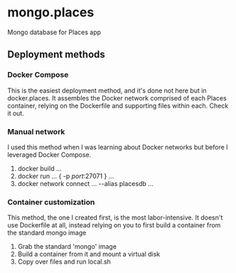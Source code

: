 # mongo.places
Mongo database for Places app

## Deployment methods

### Docker Compose

This is the easiest deployment method, and it's done not here but in docker.places.
It assembles the Docker network comprised of each Places container, relying on the 
Dockerfile and supporting files within each. Check it out.

### Manual network

I used this method when I was learning about Docker networks but before I leveraged Docker Compose. 
 
1. docker build ...
2. docker run ... { -p _port_:27071 } ...
3. docker network connect ... --alias placesdb ...

### Container customization

This method, the one I created first, is the most labor-intensive.  It doesn't use Dockerfile at all, instead
relying on you to first build a container from the standard mongo image

1. Grab the standard 'mongo' image
2. Build a container from it and mount a virtual disk 
3. Copy over files and run local.sh

